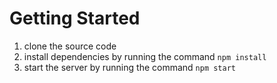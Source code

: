 # Getting Started

1. clone the source code
2. install dependencies by running the command `npm install`
3. start the server by running the command `npm start`
